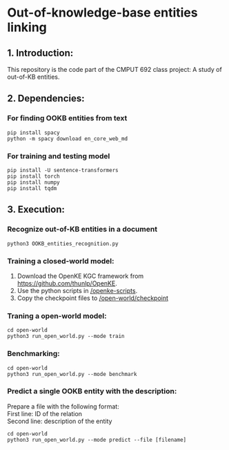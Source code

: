 # Out-of-knowledge-base entities linking

## 1. Introduction:
This repository is the code part of the CMPUT 692 class project: A study of out-of-KB entities.

## 2. Dependencies:

### For finding OOKB entities from text

```
pip install spacy
python -m spacy download en_core_web_md
```

### For training and testing model

```
pip install -U sentence-transformers
pip install torch
pip install numpy
pip install tqdm
```

## 3. Execution:

### Recognize out-of-KB entities in a document
```
python3 OOKB_entities_recognition.py
```

### Training a closed-world model:
1. Download the OpenKE KGC framework from https://github.com/thunlp/OpenKE.
2. Use the python scripts in [/openke-scripts](/openke-scripts).
3. Copy the checkpoint files to [/open-world/checkpoint](/open-world/checkpoint) 

### Traning a open-world model:
```
cd open-world
python3 run_open_world.py --mode train
```

### Benchmarking:
```
cd open-world
python3 run_open_world.py --mode benchmark
```

### Predict a single OOKB entity with the description:
Prepare a file with the following format:  
First line: ID of the relation  
Second line: description of the entity

```
cd open-world
python3 run_open_world.py --mode predict --file [filename]
```
